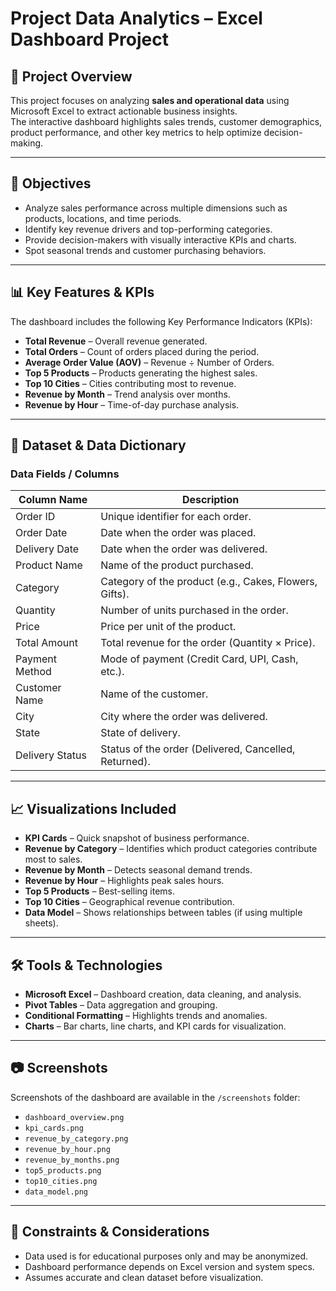 # Project Data Analytics – Excel Dashboard Project

## 📌 Project Overview
This project focuses on analyzing **sales and operational data** using Microsoft Excel to extract actionable business insights.  
The interactive dashboard highlights sales trends, customer demographics, product performance, and other key metrics to help optimize decision-making.

---

## 🎯 Objectives
- Analyze sales performance across multiple dimensions such as products, locations, and time periods.
- Identify key revenue drivers and top-performing categories.
- Provide decision-makers with visually interactive KPIs and charts.
- Spot seasonal trends and customer purchasing behaviors.

---

## 📊 Key Features & KPIs
The dashboard includes the following Key Performance Indicators (KPIs):

- **Total Revenue** – Overall revenue generated.
- **Total Orders** – Count of orders placed during the period.
- **Average Order Value (AOV)** – Revenue ÷ Number of Orders.
- **Top 5 Products** – Products generating the highest sales.
- **Top 10 Cities** – Cities contributing most to revenue.
- **Revenue by Month** – Trend analysis over months.
- **Revenue by Hour** – Time-of-day purchase analysis.

---

## 📂 Dataset & Data Dictionary

### Data Fields / Columns

| Column Name      | Description |
|------------------|-------------|
| Order ID         | Unique identifier for each order. |
| Order Date       | Date when the order was placed. |
| Delivery Date    | Date when the order was delivered. |
| Product Name     | Name of the product purchased. |
| Category         | Category of the product (e.g., Cakes, Flowers, Gifts). |
| Quantity         | Number of units purchased in the order. |
| Price            | Price per unit of the product. |
| Total Amount     | Total revenue for the order (Quantity × Price). |
| Payment Method   | Mode of payment (Credit Card, UPI, Cash, etc.). |
| Customer Name    | Name of the customer. |
| City             | City where the order was delivered. |
| State            | State of delivery. |
| Delivery Status  | Status of the order (Delivered, Cancelled, Returned). |

---

## 📈 Visualizations Included
- **KPI Cards** – Quick snapshot of business performance.
- **Revenue by Category** – Identifies which product categories contribute most to sales.
- **Revenue by Month** – Detects seasonal demand trends.
- **Revenue by Hour** – Highlights peak sales hours.
- **Top 5 Products** – Best-selling items.
- **Top 10 Cities** – Geographical revenue contribution.
- **Data Model** – Shows relationships between tables (if using multiple sheets).

---

## 🛠 Tools & Technologies
- **Microsoft Excel** – Dashboard creation, data cleaning, and analysis.
- **Pivot Tables** – Data aggregation and grouping.
- **Conditional Formatting** – Highlights trends and anomalies.
- **Charts** – Bar charts, line charts, and KPI cards for visualization.

---

## 📷 Screenshots
Screenshots of the dashboard are available in the `/screenshots` folder:
- `dashboard_overview.png`
- `kpi_cards.png`
- `revenue_by_category.png`
- `revenue_by_hour.png`
- `revenue_by_months.png`
- `top5_products.png`
- `top10_cities.png`
- `data_model.png`

---

## 📌 Constraints & Considerations
- Data used is for educational purposes only and may be anonymized.
- Dashboard performance depends on Excel version and system specs.
- Assumes accurate and clean dataset before visualization.
